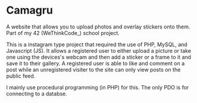# Camagru
A website that allows you to upload photos and overlay stickers onto them. Part of my 42 (WeThinkCode_) school project.

This is a instagram type project that required the use of PHP, MySQL, and Javascript (JS). It allows a registered user to either upload a picture or take one using the devices's webcam and then add a sticker or a frame to it and save it to their gallery. A registered user is able to like and comment on a post while an unregistered visiter to the site can only view posts on the public feed.

I mainly use procedural programming (in PHP) for this. The only PDO is for connecting to a databse.
